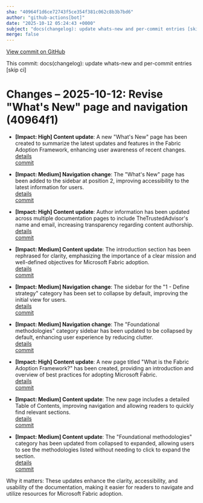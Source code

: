 ```yaml
---
sha: "40964f1d6ce72743f5ce354f381c062c8b3b7bd6"
author: "github-actions[bot]"
date: "2025-10-12 05:24:43 +0000"
subject: "docs(changelog): update whats-new and per-commit entries [skip ci]"
merge: false
---
```


[View commit on GitHub](https://github.com/TheTrustedAdvisor/FabricAdoptionFramework/commit/40964f1d6ce72743f5ce354f381c062c8b3b7bd6)

This commit: docs(changelog): update whats-new and per-commit entries [skip ci]

# Changes – 2025-10-12: Revise "What's New" page and navigation (40964f1)

- **[Impact: High] Content update**: A new "What's New" page has been created to summarize the latest updates and features in the Fabric Adoption Framework, enhancing user awareness of recent changes.  
   [details](/docs/about/changes/2025-10-10-4cd34811fdf7b2458bade61e86d09bbb1bd7c981)  
   [commit](https://github.com/TheTrustedAdvisor/FabricAdoptionFramework/commit/ce7433e8e2e49c03c7ed8b6f808df78bc11d344a)

- **[Impact: Medium] Navigation change**: The "What's New" page has been added to the sidebar at position 2, improving accessibility to the latest information for users.  
   [details](/docs/about/changes/2025-10-10-4cd34811fdf7b2458bade61e86d09bbb1bd7c981)  
   [commit](https://github.com/TheTrustedAdvisor/FabricAdoptionFramework/commit/ce7433e8e2e49c03c7ed8b6f808df78bc11d344a)

- **[Impact: High] Content update**: Author information has been updated across multiple documentation pages to include TheTrustedAdvisor's name and email, increasing transparency regarding content authorship.  
   [details](/docs/about/changes/2025-10-10-4cd34811fdf7b2458bade61e86d09bbb1bd7c981)  
   [commit](https://github.com/TheTrustedAdvisor/FabricAdoptionFramework/commit/ce7433e8e2e49c03c7ed8b6f808df78bc11d344a)

- **[Impact: Medium] Content update**: The introduction section has been rephrased for clarity, emphasizing the importance of a clear mission and well-defined objectives for Microsoft Fabric adoption.  
   [details](/docs/about/changes/2025-10-10-4cd34811fdf7b2458bade61e86d09bbb1bd7c981)  
   [commit](https://github.com/TheTrustedAdvisor/FabricAdoptionFramework/commit/ce7433e8e2e49c03c7ed8b6f808df78bc11d344a)

- **[Impact: Medium] Navigation change**: The sidebar for the "1 - Define strategy" category has been set to collapse by default, improving the initial view for users.  
   [details](/docs/about/changes/2025-10-10-4cd34811fdf7b2458bade61e86d09bbb1bd7c981)  
   [commit](https://github.com/TheTrustedAdvisor/FabricAdoptionFramework/commit/ce7433e8e2e49c03c7ed8b6f808df78bc11d344a)

- **[Impact: Medium] Navigation change**: The "Foundational methodologies" category sidebar has been updated to be collapsed by default, enhancing user experience by reducing clutter.  
   [details](/docs/about/changes/2025-10-10-4cd34811fdf7b2458bade61e86d09bbb1bd7c981)  
   [commit](https://github.com/TheTrustedAdvisor/FabricAdoptionFramework/commit/ce7433e8e2e49c03c7ed8b6f808df78bc11d344a)

- **[Impact: High] Content update**: A new page titled "What is the Fabric Adoption Framework?" has been created, providing an introduction and overview of best practices for adopting Microsoft Fabric.  
   [details](/docs/about/changes/2025-10-10-4cd34811fdf7b2458bade61e86d09bbb1bd7c981)  
   [commit](https://github.com/TheTrustedAdvisor/FabricAdoptionFramework/commit/ce7433e8e2e49c03c7ed8b6f808df78bc11d344a)

- **[Impact: Medium] Content update**: The new page includes a detailed Table of Contents, improving navigation and allowing readers to quickly find relevant sections.  
   [details](/docs/about/changes/2025-10-10-4cd34811fdf7b2458bade61e86d09bbb1bd7c981)  
   [commit](https://github.com/TheTrustedAdvisor/FabricAdoptionFramework/commit/ce7433e8e2e49c03c7ed8b6f808df78bc11d344a)

- **[Impact: Medium] Content update**: The "Foundational methodologies" category has been updated from collapsed to expanded, allowing users to see the methodologies listed without needing to click to expand the section.  
   [details](/docs/about/changes/2025-10-10-4cd34811fdf7b2458bade61e86d09bbb1bd7c981)  
   [commit](https://github.com/TheTrustedAdvisor/FabricAdoptionFramework/commit/ce7433e8e2e49c03c7ed8b6f808df78bc11d344a)

Why it matters: These updates enhance the clarity, accessibility, and usability of the documentation, making it easier for readers to navigate and utilize resources for Microsoft Fabric adoption.
